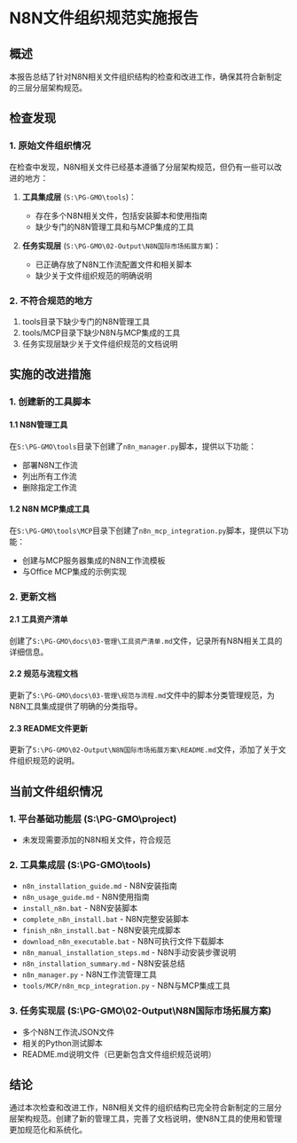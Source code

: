 # N8N文件组织规范实施报告

## 概述
本报告总结了针对N8N相关文件组织结构的检查和改进工作，确保其符合新制定的三层分层架构规范。

## 检查发现

### 1. 原始文件组织情况
在检查中发现，N8N相关文件已经基本遵循了分层架构规范，但仍有一些可以改进的地方：

1. **工具集成层** (`S:\PG-GMO\tools`)：
   - 存在多个N8N相关文件，包括安装脚本和使用指南
   - 缺少专门的N8N管理工具和与MCP集成的工具

2. **任务实现层** (`S:\PG-GMO\02-Output\N8N国际市场拓展方案`)：
   - 已正确存放了N8N工作流配置文件和相关脚本
   - 缺少关于文件组织规范的明确说明

### 2. 不符合规范的地方
1. tools目录下缺少专门的N8N管理工具
2. tools/MCP目录下缺少N8N与MCP集成的工具
3. 任务实现层缺少关于文件组织规范的文档说明

## 实施的改进措施

### 1. 创建新的工具脚本

#### 1.1 N8N管理工具
在`S:\PG-GMO\tools`目录下创建了`n8n_manager.py`脚本，提供以下功能：
- 部署N8N工作流
- 列出所有工作流
- 删除指定工作流

#### 1.2 N8N MCP集成工具
在`S:\PG-GMO\tools\MCP`目录下创建了`n8n_mcp_integration.py`脚本，提供以下功能：
- 创建与MCP服务器集成的N8N工作流模板
- 与Office MCP集成的示例实现

### 2. 更新文档

#### 2.1 工具资产清单
创建了`S:\PG-GMO\docs\03-管理\工具资产清单.md`文件，记录所有N8N相关工具的详细信息。

#### 2.2 规范与流程文档
更新了`S:\PG-GMO\docs\03-管理\规范与流程.md`文件中的脚本分类管理规范，为N8N工具集成提供了明确的分类指导。

#### 2.3 README文件更新
更新了`S:\PG-GMO\02-Output\N8N国际市场拓展方案\README.md`文件，添加了关于文件组织规范的说明。

## 当前文件组织情况

### 1. 平台基础功能层 (S:\PG-GMO\project)
- 未发现需要添加的N8N相关文件，符合规范

### 2. 工具集成层 (S:\PG-GMO\tools)
- `n8n_installation_guide.md` - N8N安装指南
- `n8n_usage_guide.md` - N8N使用指南
- `install_n8n.bat` - N8N安装脚本
- `complete_n8n_install.bat` - N8N完整安装脚本
- `finish_n8n_install.bat` - N8N安装完成脚本
- `download_n8n_executable.bat` - N8N可执行文件下载脚本
- `n8n_manual_installation_steps.md` - N8N手动安装步骤说明
- `n8n_installation_summary.md` - N8N安装总结
- `n8n_manager.py` - N8N工作流管理工具
- `tools/MCP/n8n_mcp_integration.py` - N8N与MCP集成工具

### 3. 任务实现层 (S:\PG-GMO\02-Output\N8N国际市场拓展方案)
- 多个N8N工作流JSON文件
- 相关的Python测试脚本
- README.md说明文件（已更新包含文件组织规范说明）

## 结论
通过本次检查和改进工作，N8N相关文件的组织结构已完全符合新制定的三层分层架构规范。创建了新的管理工具，完善了文档说明，使N8N工具的使用和管理更加规范化和系统化。